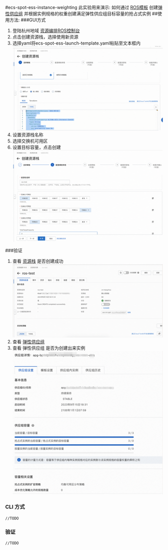 #ecs-spot-ess-instance-weighting
此实验用来演示: 如何通过 [ROS模板](https://ros.console.aliyun.com/cn-hangzhou/stacks) 创建[弹性供应组](https://ecs.console.aliyun.com/?spm=5176.2020520101instances.0.0.25f32577TxSTfs#/fleet/region/cn-hangzhou) 并根据实例规格的权重创建满足弹性供应组目标容量的抢占式实例
##使用方法:
###GUI方式
1. 登陆杭州地域 [资源编排ROS控制台](https://ros.console.aliyun.com/cn-hangzhou/welcome)
2. 点击创建资源栈，选择使用新资源
3. 选择yaml将ecs-spot-ess-launch-template.yaml粘贴至文本框内
   ![](docs/ecs-spot-ess-instance-weighting-1.png?raw=true "create ros 1")
4. 设置资源栈名称
5. 选择交换机可用区
6. 设置目标容量，点击创建
   ![](docs/ecs-spot-ess-instance-weighting-2.png?raw=true "create ros 2")
   

###验证
1. 查看 [资源栈](https://ros.console.aliyun.com/cn-hangzhou/stacks) 是否创建成功
   ![](docs/ecs-spot-ess-instance-weighting-3.png?raw=true "create ros 3")
2. 查看 [弹性供应组](https://ecs.console.aliyun.com/?spm=5176.2020520101instances.0.0.25f32577TxSTfs#/fleet/region/cn-hangzhou)
3. 查看 弹性供应组 是否为创建出来实例
   ![](docs/ecs-spot-ess-instance-weighting-4.png?raw=true "create ros 2")


### CLI 方式
    //TODO

### 验证
    //TODO

